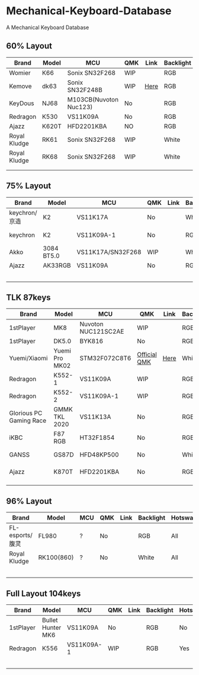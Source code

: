# Mechanical-Keyboard-Database

A Mechanical Keyboard Database



## 60% Layout

| Brand        | Model | MCU                    | QMK  | Link                                                         | Backlight | Hotswap | Wireless     | KLE                                                          |
| ------------ | ----- | ---------------------- | ---- | ------------------------------------------------------------ | --------- | ------- | ------------ | ------------------------------------------------------------ |
| Womier       | K66   | Sonix SN32F268         | WIP  |                                                              | RGB       | all     | No           | [Here](http://www.keyboard-layout-editor.com/#/gists/8ddceb2e7bdef2bfa16d6c0825257358) |
| Kemove       | dk63  | Sonix SN32F248B        | WIP  | [Here](https://github.com/qmk/qmk_firmware/tree/master/keyboards/xiaomi/mk02) | RGB       | all     | Yes          | [Here](http://www.keyboard-layout-editor.com/#/gists/63afa32b87fe017ce0f906ef69d5122c) |
| KeyDous      | NJ68  | M103CB(Nuvoton Nuc123) | No   |                                                              | RGB       | all     | Bluetooth    | [Here](http://www.keyboard-layout-editor.com/#/gists/217036f674eb6cb34f9d9a87f2274fb4) |
| Redragon     | K530  | VS11K09A               | No   |                                                              | RGB       | all     | Bluetooth5.0 | [Here](http://www.keyboard-layout-editor.com/#/gists/a9f5d67eeace4c41a4a615754a3916f1) |
| Ajazz        | K620T | HFD2201KBA             | NO   |                                                              | RGB       | NO      | Bluetooth3.0 | [Here](http://www.keyboard-layout-editor.com/#/gists/a9f5d67eeace4c41a4a615754a3916f1) |
| Royal Kludge | RK61  | Sonix SN32F268         | WIP  |                                                              | White     | No      | Bluetooth3.0 | [Here](http://www.keyboard-layout-editor.com/#/gists/a9f5d67eeace4c41a4a615754a3916f1) |
| Royal Kludge | RK68  | Sonix SN32F268         | WIP  |                                                              | White     | All     | Bluetooth    |                                                              |
|              |       |                        |      |                                                              |           |         |              |                                                              |
|              |       |                        |      |                                                              |           |         |              |                                                              |

## 75% Layout

| Brand         | Model      | MCU               | QMK  | Link | Backlight | Hotswap | Wireless      | KLE                                                          |
| ------------- | ---------- | ----------------- | ---- | ---- | --------- | ------- | ------------- | ------------------------------------------------------------ |
| keychron/京造 | K2         | VS11K17A          | No   |      | White     | No      | Bluetooth 5.1 | [Here](http://www.keyboard-layout-editor.com/#/gists/24d293cad6cedaf6be937016c4f02311) |
| keychron      | K2         | VS11K09A-1        | No   |      | RGB       | No      | Bluetooth 5.1 | [Here](http://www.keyboard-layout-editor.com/#/gists/24d293cad6cedaf6be937016c4f02311) |
| Akko          | 3084 BT5.0 | VS11K17A/SN32F268 | WIP  |      | White     | No      | Bluetooth 5.0 | [Here](http://www.keyboard-layout-editor.com/#/gists/f92a481c5b2a026e23ae2217ac37c32e) |
| Ajazz         | AK33RGB    | VS11K09A          | No   |      | RGB       | No      | No            |                                                              |
|               |            |                   |      |      |           |         |               |                                                              |
|               |            |                   |      |      |           |         |               |                                                              |
|               |            |                   |      |      |           |         |               |                                                              |
|               |            |                   |      |      |           |         |               |                                                              |
|               |            |                   |      |      |           |         |               |                                                              |

## TLK 87keys


| Brand        | Model          | MCU                 | QMK                                                  | Link                                                         | Backlight | Hotswap | Wireless | KLE |
| ------------ | -------------- | ------------------- | ---------------------------------------------------- | ------------------------------------------------------------ | --------- | ------- | -------- | -------- |
| 1stPlayer    | MK8            | Nuvoton NUC121SC2AE | WIP                                                  |                                                              | RGB       | 13key   | No       |        |
| 1stPlayer    | DK5.0          | BYK816              | No                                                   |                                                              | RGB       | No      | No       |        |
| Yuemi/Xiaomi | Yuemi Pro MK02 | STM32F072C8T6       | [Official QMK](https://github.com/qmk/qmk_firmware/) | [Here](https://github.com/qmk/qmk_firmware/tree/master/keyboards/xiaomi/mk02) | White | No | No |  |
| Redragon     | K552-1         | VS11K09A            | WIP                                                  |                                                              | RGB       | Yes     | No       |        |
| Redragon     | K552-2         | VS11K09A-1          | WIP                                                  |                                                              | RGB       | Yes     | No       |        |
| Glorious PC Gaming Race | GMMK TKL 2020  | VS11K13A            | No                                                   |                                                              | RGB       | Yes     | No       |        |
| iKBC | F87 RGB | HT32F1854 | No | | RGB | No | No |  |
| GANSS | GS87D | HFD48KP500 | No | | White | No | Bluetooth 3.0 |  |
| Ajazz | K870T | HFD2201KBA | No | | RGB | No | Bluetooth 5.0 | |
|  |  |  |  | |  |  |  | |
|  |  |  |  | |  |  |  | |

## 96% Layout

| Brand           | Model      | MCU  | QMK  | Link | Backlight | Hotswap | Wireless | KLE  |
| --------------- | ---------- | ---- | ---- | ---- | --------- | ------- | -------- | ---- |
| FL-esports/腹灵 | FL980      | ?    | No   |      | RGB       | All     | BT&2.4G  |      |
| Royal Kludge    | RK100(860) | ?    | No   |      | White     | All     | BT&2.4G  |      |
|                 |            |      |      |      |           |         |          |      |
|                 |            |      |      |      |           |         |          |      |
|                 |            |      |      |      |           |         |          |      |
|                 |            |      |      |      |           |         |          |      |
|                 |            |      |      |      |           |         |          |      |

## Full Layout 104keys

| Brand     | Model             | MCU        | QMK  | Link | Backlight | Hotswap | Wireless | KLE  |
| --------- | ----------------- | --------   | ---- | ---- | --------- | ------- | -------- | ---- |
| 1stPlayer | Bullet Hunter MK6 | VS11K09A   | No   |      | RGB       | No      | No       |      |
| Redragon  | K556              | VS11K09A-1 | WIP  |      | RGB       | Yes     | No       |      |
|           |                   |            |      |      |           |         |          |      |
|           |                   |            |      |      |           |         |          |      |
|           |                   |            |      |      |           |         |          |      |
|           |                   |            |      |      |           |         |          |      |
|           |                   |            |      |      |           |         |          |      |
